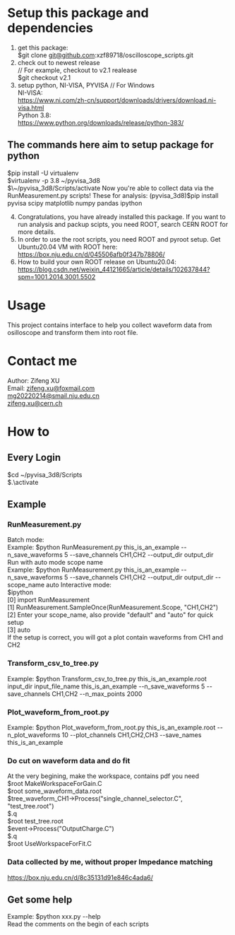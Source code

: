 # Setup this package and dependencies
1. get this package:  
$git clone git@github.com:xzf89718/oscilloscope_scripts.git   
2. check out to newest release   
// For example, checkout to v2.1 realease   
$git checkout v2.1   
3. setup python, NI-VISA, PYVISA 
// For Windows   
NI-VISA:   
https://www.ni.com/zh-cn/support/downloads/drivers/download.ni-visa.html   
Python 3.8:   
https://www.python.org/downloads/release/python-383/   

## The commands here aim to setup package for python  
$pip install -U virtualenv  
$virtualenv -p 3.8 \~/pyvisa_3d8  
$\~/pyvisa_3d8/Scripts/activate  
Now you're able to collect data via the RunMeasurement.py scripts!  
These for analysis:  
(pyvisa_3d8)$pip install pyvisa scipy matplotlib numpy pandas ipython  

4. Congratulations, you have already installed this package. If you want to run analysis and packup scipts, you need ROOT, search CERN ROOT for more details.   
5. In order to use the root scripts, you need ROOT and pyroot setup. Get Ubuntu20.04 VM with ROOT here: https://box.nju.edu.cn/d/045506afb0f347b78806/   
6. How to build your own ROOT release on Ubuntu20.04: https://blog.csdn.net/weixin_44121665/article/details/102637844?spm=1001.2014.3001.5502  
# Usage
This project contains interface to help you collect waveform data from osilloscope and transform them into root file.
# Contact me
Author: Zifeng XU  
Email: zifeng.xu@foxmail.com  
mg20220214@smail.nju.edu.cn  
zifeng.xu@cern.ch  
# How to
## Every Login
$cd ~/pyvisa_3d8/Scripts     
$.\activate  
## Example
### RunMeasurement.py 
Batch mode:  
Example: $python RunMeasurement.py this_is_an_example --n_save_waveforms 5 --save_channels CH1,CH2 --output_dir output_dir      
Run with auto mode scope name  
Example: $python RunMeasurement.py this_is_an_example --n_save_waveforms 5 --save_channels CH1,CH2 --output_dir output_dir --scope_name auto
Interactive mode:  
$ipython  
[0] import RunMeasurement  
[1] RunMeasurement.SampleOnce(RunMeasurement.Scope, "CH1,CH2")  
[2] Enter your scope_name, also provide "default" and "auto" for quick setup  
[3] auto  
If the setup is correct, you will got a plot contain waveforms from CH1 and CH2  

### Transform_csv_to_tree.py
Example: $python Transform_csv_to_tree.py this_is_an_example.root input_dir input_file_name this_is_an_example --n_save_waveforms 5 --save_channels CH1,CH2 --n_max_points 2000  
### Plot_waveform_from_root.py  
Example: $python Plot_waveform_from_root.py this_is_an_example.root --n_plot_waveforms 10 --plot_channels CH1,CH2,CH3 --save_names this_is_an_example
### Do cut on waveform data and do fit
At the very begining, make the workspace, contains pdf you need  
$root MakeWorkspaceForGain.C  
$root some_waveform_data.root  
$tree_waveform_CH1->Process("single_channel_selector.C", "test_tree.root")  
$.q  
$root test_tree.root  
$event->Process("OutputCharge.C")  
$.q  
$root UseWorkspaceForFit.C  
### Data collected by me, without proper Impedance matching
https://box.nju.edu.cn/d/8c35131d91e846c4ada6/   
## Get some help
Example: $python  xxx.py --help  
Read the comments on the begin of each scripts  
